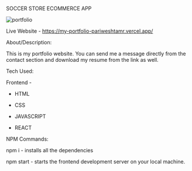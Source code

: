SOCCER STORE ECOMMERCE APP

![portfolio](https://user-images.githubusercontent.com/87212082/164391273-1186c2a3-810a-4311-8848-43496f549dec.png)

Live Website - https://my-portfolio-pariweshtamr.vercel.app/

About/Description:

This is my portfolio website. You can send me a message directly from the contact section and download my resume from the link as well.

Tech Used:

Frontend -

- HTML

- CSS

- JAVASCRIPT

- REACT

NPM Commands:

npm i - installs all the dependencies

npm start - starts the frontend development server on your local machine.
